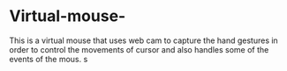 # Virtual-mouse-
This is a virtual mouse that uses web cam to capture the hand gestures in order to control the movements of cursor and also handles some of the events of the mous. s
